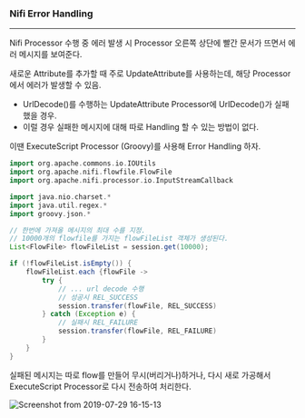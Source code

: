 ### Nifi Error Handling

<Hr>
Nifi Processor 수행 중 에러 발생 시 Processor 오른쪽 상단에 빨간 문서가 뜨면서 에러 메시지를 보여준다.



새로운 Attribute를 추가할 때 주로 UpdateAttribute를 사용하는데, 해당 Processor에서 에러가 발생할 수 있음.

- UrlDecode()를 수행하는 UpdateAttribute Processor에  UrlDecode()가 실패했을 경우.
- 이럴 경우 실패한 메시지에 대해 따로 Handling 할 수 있는 방법이 없다.



이땐 ExecuteScript Processor (Groovy)를 사용해 Error Handling 하자.

```groovy
import org.apache.commons.io.IOUtils
import org.apache.nifi.flowfile.FlowFile
import org.apache.nifi.processor.io.InputStreamCallback

import java.nio.charset.*
import java.util.regex.*
import groovy.json.*

// 한번에 가져올 메시지의 최대 수를 지정.
// 10000개의 flowfile를 가지는 flowFileList 객체가 생성된다.
List<FlowFile> flowFileList = session.get(10000);

if (!flowFileList.isEmpty()) {
    flowFileList.each {flowFile ->
        try {
            // ... url decode 수행
            // 성공시 REL_SUCCESS
            session.transfer(flowFile, REL_SUCCESS)
        } catch (Exception e) {
            // 실패시 REL_FAILURE
            session.transfer(flowFile, REL_FAILURE)
        }
    }
}

```



실패된 메시지는 따로 flow를 만들어 무시(버리거나)하거나, 다시 새로 가공해서 ExecuteScript Processor로 다시 전송하여 처리한다.

![Screenshot from 2019-07-29 16-15-13](https://user-images.githubusercontent.com/22383120/62028721-e6598b80-b21b-11e9-89b4-fc23fe14bbe7.png)